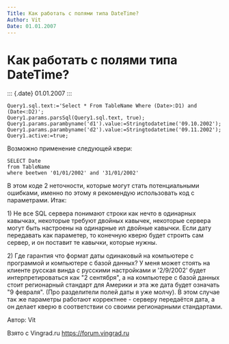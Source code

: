 ```yaml
---
Title: Как работать с полями типа DateTime?
Author: Vit
Date: 01.01.2007
---
```



Как работать с полями типа DateTime?
====================================

::: {.date}
01.01.2007
:::


    Query1.sql.text:='Select * From TableName Where (Date>:D1) and (Date<:D2)';
    Query1.params.parsSql(Query1.sql.text, true);
    Query1.params.parambyname('d1').value:=Stringtodatetime('09.10.2002');
    Query1.params.parambyname('d2').value:=Stringtodatetime('09.11.2002');
    Query1.active:=true;

Возможно применение следующей квери:

    SELECT Date
    from TableName
    where beetwen '01/01/2002' and '31/01/2002'

В этом коде 2 неточности, которые могут стать потенциальными ошибками,
именно по этому я рекомендую использовать код с параметрами. Итак:

1\) Не все SQL сервера понимают строки как нечто в одинарных кавычках,
некоторые требуют двойных кавычек, некоторые сервера могут быть
настроены на одинарные ил двойные кавычки. Если дату передавать как
параметер, то конечную кверю будет строить сам сервер, и он поставит те
кавычки, которые нужны.

2\) Где гарантия что формат даты одинаковый на компьютере с программой и
компьютере с базой данных? У меня может стоять на клиенте русская винда
с русскими настройками и \'2/9/2002\' будет интерпретироваться как \"2
сентября\", а на компьютере с базой данных стоит регионарный стандарт
для Америки и эта же дата будет означать \"9 февраля\". (Про разделители
полей даты я уже молчу). В этом случае так же параметры работают
корректнее - серверу передаётся дата, а он делает кверю в соответствии
со своими регионарными стандартами.

Автор: Vit

Взято с Vingrad.ru <https://forum.vingrad.ru>
